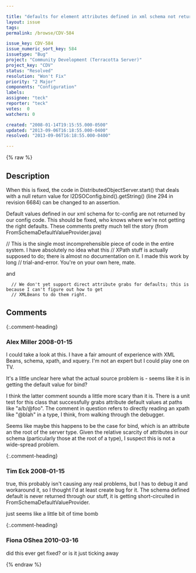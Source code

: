 ```yaml
---

title: "defaults for element attributes defined in xml schema not returned by our config system"
layout: issue
tags: 
permalink: /browse/CDV-584

issue_key: CDV-584
issue_numeric_sort_key: 584
issuetype: "Bug"
project: "Community Development (Terracotta Server)"
project_key: "CDV"
status: "Resolved"
resolution: "Won't Fix"
priority: "2 Major"
components: "Configuration"
labels: 
assignee: "teck"
reporter: "teck"
votes:  0
watchers: 0

created: "2008-01-14T19:15:55.000-0500"
updated: "2013-09-06T16:18:55.000-0400"
resolved: "2013-09-06T16:18:55.000-0400"

---
```




{% raw %}



## Description

<div markdown="1" class="description">

When this is fixed, the code in DistributedObjectServer.start() that deals with a null return value for l2DSOConfig.bind().getString() (line 294 in revision 6684) can be changed to an assertion.

Default values defined in our xml schema for tc-config are not returned by our config code.  This should be fixed, who knows where we're not getting the right defaults. These comments pretty much tell the story (from FromSchemaDefaultValueProvider.java)

  // This is the single most incomprehensible piece of code in the entire system. I have absolutely no idea what this
  // XPath stuff is actually supposed to do; there is almost no documentation on it. I made this work by long
  // trial-and-error. You're on your own here, mate.

and 

      // We don't yet support direct attribute grabs for defaults; this is because I can't figure out how to get
      // XMLBeans to do them right.

</div>

## Comments


{:.comment-heading}
### **Alex Miller** <span class="date">2008-01-15</span>

<div markdown="1" class="comment">

I could take a look at this.  I have a fair amount of experience with XML Beans, schema, xpath, and xquery.  I'm not an expert but I could play one on TV.

It's a little unclear here what the actual source problem is - seems like it is in getting the default value for bind?

I think the latter comment sounds a little more scary than it is.  There is a unit test for this class that successfully grabs attribute default values at paths like "a/b/@foo".  The comment in question refers to directly reading an xpath like "@blah" in a type, I think, from walking through the debugger.  

Seems like maybe this happens to be the case for bind, which is an attribute an the root of the server type.  Given the relative scarcity of attributes in our schema (particularly those at the root of a type), I suspect this is not a wide-spread problem.


</div>


{:.comment-heading}
### **Tim Eck** <span class="date">2008-01-15</span>

<div markdown="1" class="comment">

true, this probably isn't causing any real problems, but I has to debug it and workaround it, so I thought I'd at least create bug for it. The schema defined default is never returned through our stuff, it is getting short-circuited in FromSchemaDefaultValueProvider. 

just seems like a little bit of time bomb

</div>


{:.comment-heading}
### **Fiona OShea** <span class="date">2010-03-16</span>

<div markdown="1" class="comment">

did this ever get fixed? or is it just ticking away

</div>



{% endraw %}
